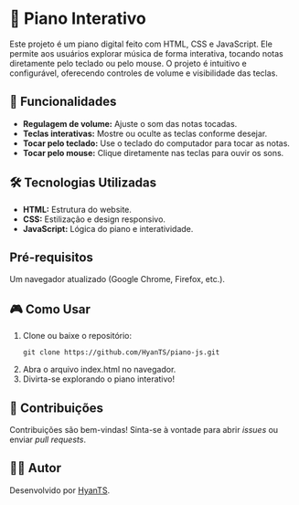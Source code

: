 # 🎹 **Piano Interativo**

Este projeto é um piano digital feito com HTML, CSS e JavaScript. Ele permite aos usuários explorar música de forma interativa, tocando notas diretamente pelo teclado ou pelo mouse. O projeto é intuitivo e configurável, oferecendo controles de volume e visibilidade das teclas.


## 🚀 **Funcionalidades**

- **Regulagem de volume:** Ajuste o som das notas tocadas.
- **Teclas interativas:** Mostre ou oculte as teclas conforme desejar.
- **Tocar pelo teclado:** Use o teclado do computador para tocar as notas.
- **Tocar pelo mouse:** Clique diretamente nas teclas para ouvir os sons.


## 🛠️ **Tecnologias Utilizadas**

- **HTML:** Estrutura do website.
- **CSS:** Estilização e design responsivo.
- **JavaScript:** Lógica do piano e interatividade.


## **Pré-requisitos**

Um navegador atualizado (Google Chrome, Firefox, etc.).


## 🎮 **Como Usar**

1. Clone ou baixe o repositório:
   ```
   git clone https://github.com/HyanTS/piano-js.git
   ```
2. Abra o arquivo index.html no navegador.
3. Divirta-se explorando o piano interativo!


## 📢 **Contribuições**

Contribuições são bem-vindas! Sinta-se à vontade para abrir *issues* ou enviar *pull requests*.


## 🧑‍💻 **Autor**

Desenvolvido por [HyanTS](https://github.com/hyants).